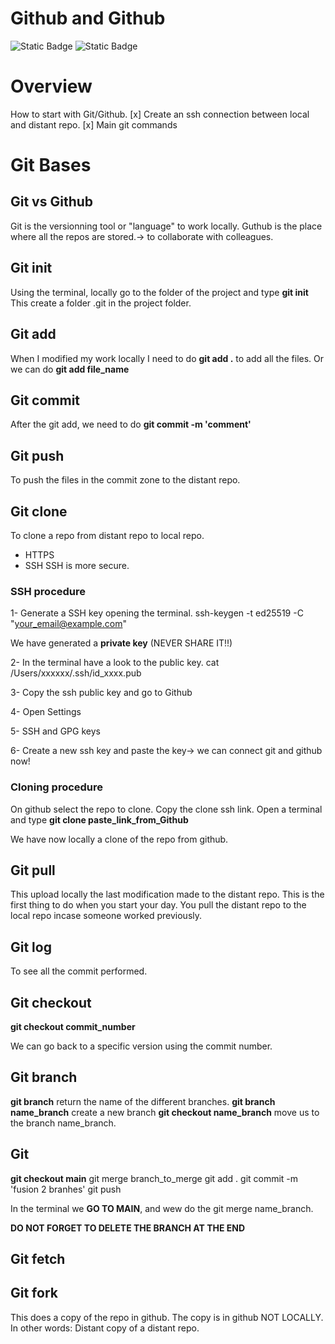 # Github and Github 

![Static Badge](https://img.shields.io/badge/Git_Github-red) 
![Static Badge](https://img.shields.io/badge/Terminal-white)


# Overview
How to start with Git/Github.
[x] Create an ssh connection between local and distant repo.
[x] Main git commands



# Git Bases

## Git vs Github

Git is the versionning tool or "language" to work locally.
Guthub is the place where all the repos are stored.-> to collaborate with colleagues.



## Git init
Using the terminal, locally go to the folder of the project and type **git init**
This create a folder .git in the project folder.

## Git add 
When I modified my work locally I need to do **git add .** to add all the files.
Or we can do **git add file_name**

## Git commit

After the git add, we need to do **git commit -m 'comment'**

## Git push
To push the files in the commit zone to the distant repo.


## Git clone
To clone a repo from distant repo to local repo.
- HTTPS
- SSH
SSH is more secure.
### SSH procedure
1- Generate a SSH key opening the terminal.
  ssh-keygen -t ed25519 -C "your_email@example.com"

We have generated a **private key** (NEVER SHARE IT!!)

2- In the terminal have a look to the public key.
  cat /Users/xxxxxx/.ssh/id_xxxx.pub

3- Copy the ssh public key and go to Github

4- Open Settings

5- SSH and GPG keys

6- Create a new ssh key and paste the key-> we can connect git and github now!

### Cloning procedure
On github select the repo to clone. Copy the clone ssh link.
Open a terminal and type **git clone paste_link_from_Github**

We have now locally a clone of the repo from github.


## Git pull
This upload locally the last modification made to the distant repo.
This is the first thing to do when you start your day. You pull the distant repo to the local repo incase someone worked previously.

## Git log
To see all the commit performed.

## Git checkout
**git checkout commit_number** 

We can go back to a specific version using the commit number.


## Git branch
**git branch** return the name of the different branches.
**git branch name_branch** create a new branch 
**git checkout name_branch** move us to the branch name_branch.

## Git 
**git checkout main**
git merge branch_to_merge
git add .
git commit -m 'fusion 2 branhes'
git push



In the terminal we **GO TO MAIN**, and wew do the git merge name_branch.

**DO NOT FORGET TO DELETE THE BRANCH AT THE END**


## Git fetch




## Git fork
This does a copy of the repo in github. The copy is in github NOT LOCALLY.
In other words:
Distant copy of a distant repo.

